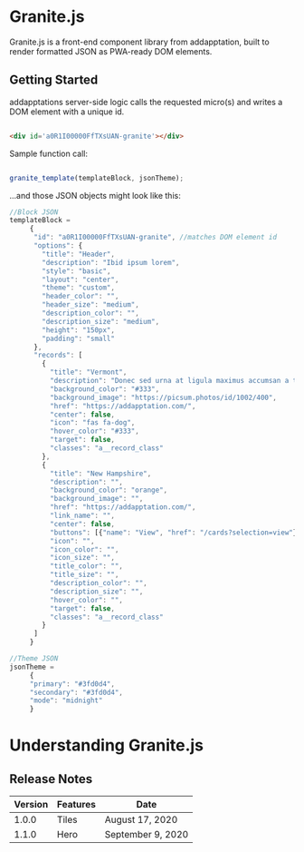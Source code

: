 # Granite.js

Granite.js is a front-end component library from addapptation, built to render formatted JSON as PWA-ready DOM elements.

## Getting Started

addapptations server-side logic calls the requested micro(s) and writes a DOM element with a unique id.
```html

<div id='a0R1I00000FfTXsUAN-granite'></div>

```
Sample function call:
```js

granite_template(templateBlock, jsonTheme);

```
...and those JSON objects might look like this:

```js
//Block JSON
templateBlock =
     {
      "id": "a0R1I00000FfTXsUAN-granite", //matches DOM element id
      "options": {
        "title": "Header",
        "description": "Ibid ipsum lorem",
        "style": "basic",
        "layout": "center",
        "theme": "custom",
        "header_color": "",
        "header_size": "medium",
        "description_color": "",
        "description_size": "medium",
        "height": "150px",
        "padding": "small"
      },
      "records": [
        {
          "title": "Vermont",
          "description": "Donec sed urna at ligula maximus accumsan a tempor orci.",
          "background_color": "#333",
          "background_image": "https://picsum.photos/id/1002/400",
          "href": "https://addapptation.com/",
          "center": false,
          "icon": "fas fa-dog",
          "hover_color": "#333",
          "target": false,
          "classes": "a__record_class"
        },
        {
          "title": "New Hampshire",
          "description": "",
          "background_color": "orange",
          "background_image": "",
          "href": "https://addapptation.com/",
          "link_name": "",
          "center": false,
          "buttons": [{"name": "View", "href": "/cards?selection=view"}],
          "icon": "",
          "icon_color": "",
          "icon_size": "",
          "title_color": "",
          "title_size": "",
          "description_color": "",
          "description_size": "",
          "hover_color": "",
          "target": false,
          "classes": "a__record_class"
        }
      ]
     }

//Theme JSON
jsonTheme =
     {
     "primary": "#3fd0d4",
     "secondary": "#3fd0d4",
     "mode": "midnight"
     }

```
# Understanding Granite.js

## Release Notes

|Version         |Features                          |Date                         |
|----------------|-------------------------------|-----------------------------|
|1.0.0 |Tiles | August 17, 2020|
|1.1.0 |Hero | September 9, 2020|
